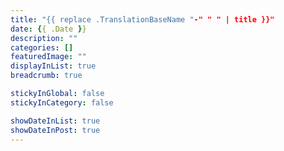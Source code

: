 ```yaml
---
title: "{{ replace .TranslationBaseName "-" " " | title }}"
date: {{ .Date }}
description: ""
categories: []
featuredImage: ""
displayInList: true
breadcrumb: true

stickyInGlobal: false
stickyInCategory: false

showDateInList: true
showDateInPost: true
---
```

